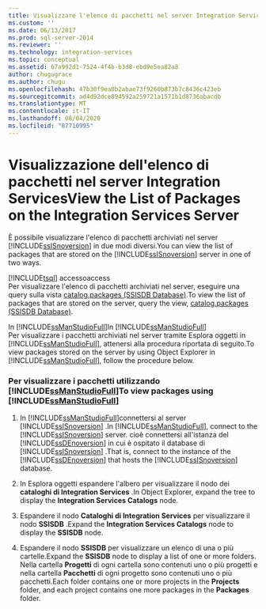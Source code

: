 ```yaml
---
title: Visualizzare l'elenco di pacchetti nel server Integration Services | Microsoft Docs
ms.custom: ''
ms.date: 06/13/2017
ms.prod: sql-server-2014
ms.reviewer: ''
ms.technology: integration-services
ms.topic: conceptual
ms.assetid: 67a992d1-7524-4f4b-b3d8-ebd9e5ea82a8
author: chugugrace
ms.author: chugu
ms.openlocfilehash: 47b30f9ea0b2abae73f9260b873b7c8436c423eb
ms.sourcegitcommit: ad4d92dce894592a259721a1571b1d8736abacdb
ms.translationtype: MT
ms.contentlocale: it-IT
ms.lasthandoff: 08/04/2020
ms.locfileid: "87710995"
---
```

# <a name="view-the-list-of-packages-on-the-integration-services-server"></a><span data-ttu-id="34858-102">Visualizzazione dell'elenco di pacchetti nel server Integration Services</span><span class="sxs-lookup"><span data-stu-id="34858-102">View the List of Packages on the Integration Services Server</span></span>
  <span data-ttu-id="34858-103">È possibile visualizzare l'elenco di pacchetti archiviati nel server [!INCLUDE[ssISnoversion](../../includes/ssisnoversion-md.md)] in due modi diversi.</span><span class="sxs-lookup"><span data-stu-id="34858-103">You can view the list of packages that are stored on the [!INCLUDE[ssISnoversion](../../includes/ssisnoversion-md.md)] server in one of two ways.</span></span>  
  
 [!INCLUDE[tsql](../../includes/tsql-md.md)] <span data-ttu-id="34858-104">accesso</span><span class="sxs-lookup"><span data-stu-id="34858-104">access</span></span>  
 <span data-ttu-id="34858-105">Per visualizzare l'elenco di pacchetti archiviati nel server, eseguire una query sulla vista [catalog.packages &#40;SSISDB Database&#41;](/sql/integration-services/system-views/catalog-packages-ssisdb-database).</span><span class="sxs-lookup"><span data-stu-id="34858-105">To view the list of packages that are stored on the server, query the view, [catalog.packages &#40;SSISDB Database&#41;](/sql/integration-services/system-views/catalog-packages-ssisdb-database).</span></span>  
  
 <span data-ttu-id="34858-106">In [!INCLUDE[ssManStudioFull](../../../includes/ssmanstudiofull-md.md)]</span><span class="sxs-lookup"><span data-stu-id="34858-106">In [!INCLUDE[ssManStudioFull](../../../includes/ssmanstudiofull-md.md)]</span></span>  
 <span data-ttu-id="34858-107">Per visualizzare i pacchetti archiviati nel server tramite Esplora oggetti in [!INCLUDE[ssManStudioFull](../../../includes/ssmanstudiofull-md.md)], attenersi alla procedura riportata di seguito.</span><span class="sxs-lookup"><span data-stu-id="34858-107">To view packages stored on the server by using Object Explorer in [!INCLUDE[ssManStudioFull](../../../includes/ssmanstudiofull-md.md)], follow the procedure below.</span></span>  
  
### <a name="to-view-packages-using-ssmanstudiofull"></a><span data-ttu-id="34858-108">Per visualizzare i pacchetti utilizzando [!INCLUDE[ssManStudioFull](../../../includes/ssmanstudiofull-md.md)]</span><span class="sxs-lookup"><span data-stu-id="34858-108">To view packages using [!INCLUDE[ssManStudioFull](../../../includes/ssmanstudiofull-md.md)]</span></span>  
  
1.  <span data-ttu-id="34858-109">In [!INCLUDE[ssManStudioFull](../../../includes/ssmanstudiofull-md.md)]connettersi al server [!INCLUDE[ssISnoversion](../../includes/ssisnoversion-md.md)] .</span><span class="sxs-lookup"><span data-stu-id="34858-109">In [!INCLUDE[ssManStudioFull](../../../includes/ssmanstudiofull-md.md)], connect to the [!INCLUDE[ssISnoversion](../../includes/ssisnoversion-md.md)] server.</span></span> <span data-ttu-id="34858-110">cioè connettersi all'istanza del [!INCLUDE[ssDEnoversion](../../includes/ssdenoversion-md.md)] in cui è ospitato il database di [!INCLUDE[ssISnoversion](../../includes/ssisnoversion-md.md)] .</span><span class="sxs-lookup"><span data-stu-id="34858-110">That is, connect to the instance of the [!INCLUDE[ssDEnoversion](../../includes/ssdenoversion-md.md)] that hosts the [!INCLUDE[ssISnoversion](../../includes/ssisnoversion-md.md)] database.</span></span>  
  
2.  <span data-ttu-id="34858-111">In Esplora oggetti espandere l'albero per visualizzare il nodo dei **cataloghi di Integration Services** .</span><span class="sxs-lookup"><span data-stu-id="34858-111">In Object Explorer, expand the tree to display the **Integration Services Catalogs** node.</span></span>  
  
3.  <span data-ttu-id="34858-112">Espandere il nodo **Cataloghi di Integration Services** per visualizzare il nodo **SSISDB** .</span><span class="sxs-lookup"><span data-stu-id="34858-112">Expand the **Integration Services Catalogs** node to display the **SSISDB** node.</span></span>  
  
4.  <span data-ttu-id="34858-113">Espandere il nodo **SSISDB** per visualizzare un elenco di una o più cartelle.</span><span class="sxs-lookup"><span data-stu-id="34858-113">Expand the **SSISDB** node to display a list of one or more folders.</span></span> <span data-ttu-id="34858-114">Nella cartella **Progetti** di ogni cartella sono contenuti uno o più progetti e nella cartella **Pacchetti** di ogni progetto sono contenuti uno o più pacchetti.</span><span class="sxs-lookup"><span data-stu-id="34858-114">Each folder contains one or more projects in the **Projects** folder, and each project contains one more packages in the **Packages** folder.</span></span>  
  
  
